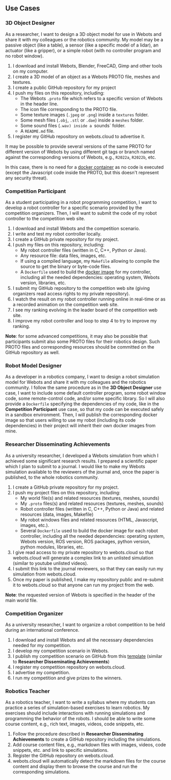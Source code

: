 ## Use Cases

### 3D Object Designer

As a researcher, I want to design a 3D object model for use in Webots and share it with my colleagues or the robotics community.
My model may be a passive object (like a table), a sensor (like a specific model of a lidar), an actuator (like a gripper), or a simple robot (with no controller program and no robot window).

1. I download and install Webots, Blender, FreeCAD, Gimp and other tools on my computer.
2. I create a 3D model of an object as a Webots PROTO file, meshes and textures.
3. I create a public GitHub repository for my project
4. I push my files on this repository, including:
    - The Webots `.proto` file which refers to a specific version of Webots in the header line.
    - The icon file corresponding to the PROTO file.
    - Some texture images (`.jpeg` or `.png`) inside a `textures` folder.
    - Some mesh files (`.obj`, `.stl` or `.dae`) inside a `meshes` folder.
    - Some sound files (`.wav) inside a `sounds` folder.
    - A `README.md` file.
5. I register my GitHub repository on webots.cloud to advertise it.

It may be possible to provide several versions of the same PROTO for different version of Webots by using different git tags or branch named against the corresponding versions of Webots, e.g., `R2022a`, `R2022b`, etc.

In this case, there is no need for a [docker container](setup-a-qebots-project-repository.md#docker-solution) as no code is executed (except the Javascript code inside the PROTO, but this doesn't represent any security threat).

### Competition Participant

As a student participating in a robot programming competition, I want to develop a robot controller for a specific scenario provided by the competition organizers. Then, I will want to submit the code of my robot controller to the competition web site.

1. I download and install Webots and the competition scenario.
2. I write and test my robot controller locally.
3. I create a GitHub private repository for my project.
4. I push my files on this repository, including:
    - My robot controller files (written in C, C++, Python or Java).
    - Any resource file: data files, images, etc.
    - If using a compiled language, my `Makefile` allowing to compile the source to get the binary or byte-code files.
    - A `Dockerfile` used to build the [docker image](setup-a-qebots-project-repository.md#docker-solution) for my controller, including all the needed dependencies: operating system, Webots version, libraries, etc.
5. I submit my GitHub repository to the competition web site (giving organizers read access rights to my private repository).
6. I watch the result on my robot controller running online in real-time or as a recorded animation on the competition web site.
7. I see my ranking evolving in the leader board of the competition web site.
8. I improve my robot controller and loop to step 4 to try to improve my ranking.

**Note**: for some advanced competitions, it may also be possible that participants submit also some PROTO files for their robotics design. Such PROTO files and corresponding resources should be committed on the GitHub repository as well.

### Robot Model Designer

As a developer in a robotics company, I want to design a robot simulation model for Webots and share it with my colleagues and the robotics community. I follow the same procedure as in the **3D Object Designer** use case, I want to include some default controller program, some robot window code, some remote-control code, and/or some specific library. So I will also provide a `Dockerfile` specifying the dependencies of my code, like in the **Competition Participant** use case, so that my code can be executed safely in a sandbox environment. Then, I will publish the corresponding docker image so that users willing to use my robot (including its code dependencies) in their project will inherit their own docker images from mine.

### Researcher Disseminating Achievements

As a university researcher, I developed a Webots simulation from which I achieved some significant research results. I prepared a scientific paper which I plan to submit to a journal. I would like to make my Webots simulation available to the reviewers of the journal and, once the paper is published, to the whole robotics community.

1. I create a GitHub private repository for my project.
2. I push my project files on this repository, including:
    - My world file(s) and related resources (textures, meshes, sounds)
    - My `.proto` files(s) and related resources (textures, meshes, sounds)
    - Robot controller files (written in C, C++, Python or Java) and related resources (data, images, Makefile)
    - My robot windows files and related resources (HTML, Javascript, images, etc.).
    - Several `Dockerfile` used to build the docker image for each robot controller, including all the needed dependencies: operating system, Webots version, ROS version, ROS packages, python version, python modules, libraries, etc.
3. I give read access to my private repository to webots.cloud so that webots.cloud will generate a complex link to an unlisted simulation (similar to youtube unlisted videos).
4. I submit this link to the journal reviewers, so that they can easily run my simulation from webots.cloud.
5. Once my paper is published, I make my repository public and re-submit it to webots.cloud so that anyone can run my project from the web.

**Note**: the requested version of Webots is specified in the header of the main world file.

### Competition Organizer

As a university researcher, I want to organize a robot competition to be held during an international conference.

1. I download and install Webots and all the necessary dependencies needed for my competition.
2. I develop my competition scenario in Webots.
3. I publish my competition scenario on GitHub from this [template](https://github.com/cyberbotics/webots-competition-organizer-template) (similar to **Researcher Disseminating Achievements**)
4. I register my competition repository on webots.cloud.
5. I advertise my competition.
6. I run my competition and give prizes to the winners.

### Robotics Teacher

As a robotics teacher, I want to write a syllabus where my students can practice a series of simulation-based exercises to learn robotics. My exercises should include interactions with running simulations and programming the behavior of the robots. I should be able to write some course content, e.g., rich text, images, videos, code snippets, etc.

1. Follow the procedure described in **Researcher Disseminating Achievements** to create a GitHub repository including the simulations.
2. Add course content files, e.g., markdown files with images, videos, code snippets, etc. and link to specific simulations.
3. Register the GitHub repository on webots.cloud.
4. webots.cloud will automatically detect the markdown files for the course content and display them to browse the course and run the corresponding simulations.
